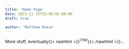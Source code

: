 ```yaml
---
title: 'Home Page'
date: 2023-11-15T15:08:02-08:00
draft: true

author: 'Matthew Reese'
---
```


More stuff, eventually{{< rawhtml >}}<sup>(TM)</sup>{{< /rawhtml >}}...